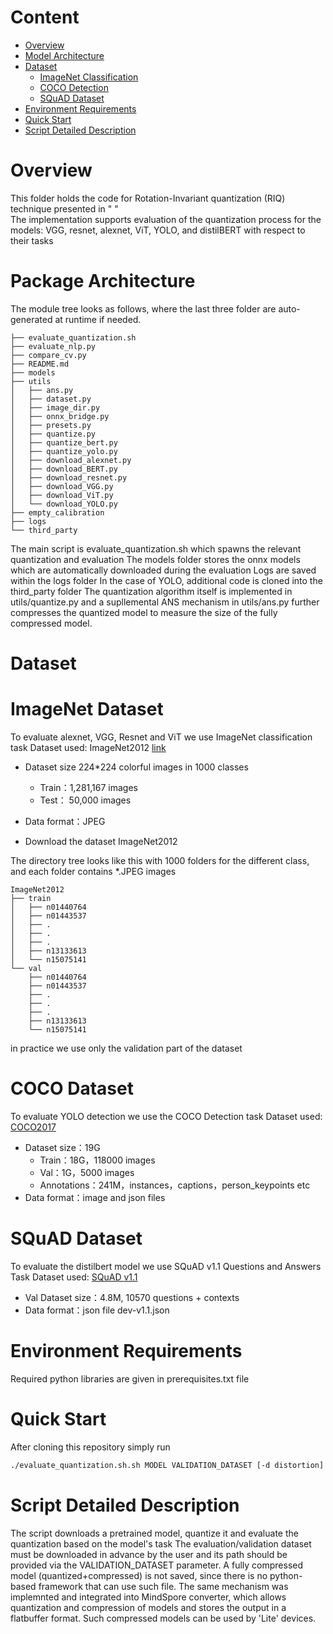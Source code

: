 # Content

<!-- TOC -->

- [Overview](#overview)
- [Model Architecture](#model-architecture)
- [Dataset](#dataset)
  - [ImageNet Classification](#ImageNet)
  - [COCO Detection](#COCO)
  - [SQuAD Dataset](#SQuAD)
- [Environment Requirements](#environment-requirements)
- [Quick Start](#quick-start)
- [Script Detailed Description](#script-detailed-description)

<!-- /TOC -->

# Overview

This folder holds the code for Rotation-Invariant quantization (RIQ) technique presented in " "   
The implementation supports evaluation of the quantization process for the models: VGG, resnet, alexnet, ViT, YOLO, and distilBERT with respect to their tasks

# Package Architecture
The module tree looks as follows, where the last three folder are auto-generated at runtime if needed.

```shell
├── evaluate_quantization.sh
├── evaluate_nlp.py
├── compare_cv.py
├── README.md
├── models
├── utils
│   ├── ans.py
│   ├── dataset.py
│   ├── image_dir.py
│   ├── onnx_bridge.py
│   ├── presets.py
│   ├── quantize.py
│   ├── quantize_bert.py
│   ├── quantize_yolo.py
│   ├── download_alexnet.py
│   ├── download_BERT.py
│   ├── download_resnet.py
│   ├── download_VGG.py
│   ├── download_ViT.py
│   └── download_YOLO.py
├── empty_calibration
├── logs
└── third_party
```
The main script is evaluate_quantization.sh which spawns the relevant quantization and evaluation
The models folder stores the onnx models which are automatically downloaded during the evaluation
Logs are saved within the logs folder
In the case of YOLO, additional code is cloned into the third_party folder
The quantization algorithm itself is implemented in utils/quantize.py and a supllemental ANS mechanism in utils/ans.py further compresses the quantized model to measure the size of the fully compressed model.

# Dataset

# ImageNet Dataset
To evaluate alexnet, VGG, Resnet and ViT we use ImageNet classification task
Dataset used: ImageNet2012 [link](https://image-net.org/challenges/LSVRC/2012/)

- Dataset size 224*224 colorful images in 1000 classes
    - Train：1,281,167 images  
    - Test： 50,000 images

- Data format：JPEG

- Download the dataset ImageNet2012

The directory tree looks like this with 1000 folders for the different class, and each folder contains \*.JPEG images
```shell
ImageNet2012
├── train
│   ├── n01440764
│   ├── n01443537
│   ├── .
│   ├── .
│   ├── .
│   ├── n13133613
│   └── n15075141
└── val
    ├── n01440764
    ├── n01443537
    ├── .
    ├── .
    ├── .
    ├── n13133613
    └── n15075141
```
    
in practice we use only the validation part of the dataset

# COCO Dataset
To evaluate YOLO detection we use the COCO Detection task
Dataset used: [COCO2017](<https://cocodataset.org/#download>)

- Dataset size：19G
    - Train：18G，118000 images
    - Val：1G，5000 images
    - Annotations：241M，instances，captions，person_keypoints etc
- Data format：image and json files

# SQuAD Dataset
To evaluate the distilbert model we use SQuAD v1.1 Questions and Answers Task
Dataset used: [SQuAD v1.1](<https://rajpurkar.github.io/SQuAD-explorer/explore/1.1/dev/>)

- Val Dataset size：4.8M, 10570 questions + contexts
- Data format：json file
dev-v1.1.json

# Environment Requirements
Required python libraries are given in prerequisites.txt file

# Quick Start
After cloning this repository simply run

```bash
./evaluate_quantization.sh.sh MODEL VALIDATION_DATASET [-d distortion] [-c calibration dataset] 
```

# Script Detailed Description
The script downloads a pretrained model, quantize it and evaluate the quantization based on the model's task
The evaluation/validation dataset must be downloaded in advance by the user and its path should be provided via the VALIDATION_DATASET parameter.
A fully compressed model (quantized+compressed) is not saved, since there is no python-based framework that can use such file.
The same mechanism was implemnted and integrated into MindSpore converter, which allows quantization and compression of models and stores the output in a flatbuffer format. Such compressed models can be used by 'Lite' devices.


